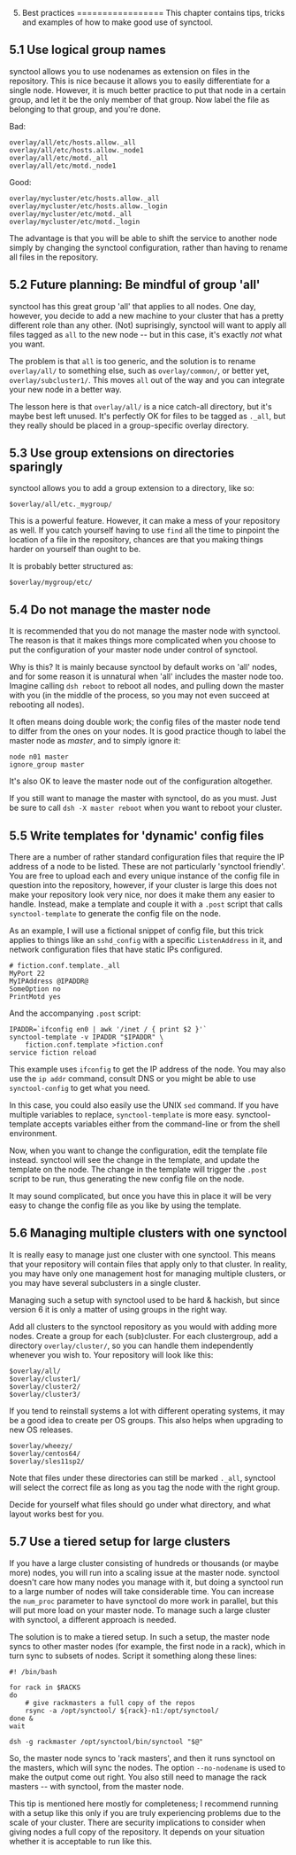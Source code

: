 5. Best practices
=================
This chapter contains tips, tricks and examples of how to make good use of
synctool.


5.1 Use logical group names
---------------------------
synctool allows you to use nodenames as extension on files in the repository.
This is nice because it allows you to easily differentiate for a single node.
However, it is much better practice to put that node in a certain group, and
let it be the only member of that group. Now label the file as belonging to
that group, and you're done.

Bad:

    overlay/all/etc/hosts.allow._all
    overlay/all/etc/hosts.allow._node1
    overlay/all/etc/motd._all
    overlay/all/etc/motd._node1

Good:

    overlay/mycluster/etc/hosts.allow._all
    overlay/mycluster/etc/hosts.allow._login
    overlay/mycluster/etc/motd._all
    overlay/mycluster/etc/motd._login

The advantage is that you will be able to shift the service to another node
simply by changing the synctool configuration, rather than having to rename
all files in the repository.


5.2 Future planning: Be mindful of group 'all'
----------------------------------------------
synctool has this great group 'all' that applies to all nodes. One day,
however, you decide to add a new machine to your cluster that has a pretty
different role than any other. (Not) suprisingly, synctool will want to apply
all files tagged as `all` to the new node -- but in this case, it's exactly
_not_ what you want.

The problem is that `all` is too generic, and the solution is to rename
`overlay/all/` to something else, such as `overlay/common/`, or better yet,
`overlay/subcluster1/`. This moves `all` out of the way and you can integrate
your new node in a better way.

The lesson here is that `overlay/all/` is a nice catch-all directory, but
it's maybe best left unused. It's perfectly OK for files to be tagged as
`._all`, but they really should be placed in a group-specific overlay
directory.


5.3 Use group extensions on directories sparingly
-------------------------------------------------
synctool allows you to add a group extension to a directory, like so:

    $overlay/all/etc._mygroup/

This is a powerful feature. However, it can make a mess of your repository
as well. If you catch yourself having to use `find` all the time to pinpoint
the location of a file in the repository, chances are that you making things
harder on yourself than ought to be.

It is probably better structured as:

    $overlay/mygroup/etc/


5.4 Do not manage the master node
---------------------------------
It is recommended that you do not manage the master node with synctool.
The reason is that it makes things more complicated when you choose to put
the configuration of your master node under control of synctool.

Why is this? It is mainly because synctool by default works on 'all' nodes,
and for some reason it is unnatural when 'all' includes the master node too.
Imagine calling `dsh reboot` to reboot all nodes, and pulling down the master
with you (in the middle of the process, so you may not even succeed at
rebooting all nodes).

It often means doing double work; the config files of the master node tend
to differ from the ones on your nodes. It is good practice though to label
the master node as _master_, and to simply ignore it:

    node n01 master
    ignore_group master

It's also OK to leave the master node out of the configuration altogether.

If you still want to manage the master with synctool, do as you must. Just be
sure to call `dsh -X master reboot` when you want to reboot your cluster.


5.5 Write templates for 'dynamic' config files
----------------------------------------------
There are a number of rather standard configuration files that require the
IP address of a node to be listed. These are not particularly 'synctool
friendly'. You are free to upload each and every unique instance of the
config file in question into the repository, however, if your cluster is large
this does not make your repository look very nice, nor does it make them
any easier to handle. Instead, make a template and couple it with a `.post`
script that calls `synctool-template` to generate the config file on the node.

As an example, I will use a fictional snippet of config file, but this
trick applies to things like an `sshd_config` with a specific `ListenAddress`
in it, and network configuration files that have static IPs configured.

    # fiction.conf.template._all
    MyPort 22
    MyIPAddress @IPADDR@
    SomeOption no
    PrintMotd yes

And the accompanying `.post` script:

    IPADDR=`ifconfig en0 | awk '/inet / { print $2 }'`
    synctool-template -v IPADDR "$IPADDR" \
        fiction.conf.template >fiction.conf
    service fiction reload

This example uses `ifconfig` to get the IP address of the node. You may also
use the `ip addr` command, consult DNS or you might be able to use
`synctool-config` to get what you need.

In this case, you could also easily use the UNIX `sed` command. If you have
multiple variables to replace, `synctool-template` is more easy.
synctool-template accepts variables either from the command-line or from
the shell environment.

Now, when you want to change the configuration, edit the template file
instead. synctool will see the change in the template, and update the
template on the node. The change in the template will trigger the `.post`
script to be run, thus generating the new config file on the node.

It may sound complicated, but once you have this in place it will be very easy
to change the config file as you like by using the template.


5.6 Managing multiple clusters with one synctool
------------------------------------------------
It is really easy to manage just one cluster with one synctool. This means
that your repository will contain files that apply only to that cluster.
In reality, you may have only one management host for managing multiple
clusters, or you may have several subclusters in a single cluster.

Managing such a setup with synctool used to be hard & hackish, but since
version 6 it is only a matter of using groups in the right way.

Add all clusters to the synctool repository as you would with adding more
nodes. Create a group for each (sub)cluster. For each clustergroup, add a
directory `overlay/cluster/`, so you can handle them independently whenever
you wish to. Your repository will look like this:

    $overlay/all/
    $overlay/cluster1/
    $overlay/cluster2/
    $overlay/cluster3/

If you tend to reinstall systems a lot with different operating systems,
it may be a good idea to create per OS groups. This also helps when upgrading
to new OS releases.

    $overlay/wheezy/
    $overlay/centos64/
    $overlay/sles11sp2/

Note that files under these directories can still be marked `._all`, synctool
will select the correct file as long as you tag the node with the right group.

Decide for yourself what files should go under what directory, and what
layout works best for you.


5.7 Use a tiered setup for large clusters
-----------------------------------------
If you have a large cluster consisting of hundreds or thousands (or maybe
more) nodes, you will run into a scaling issue at the master node.
synctool doesn't care how many nodes you manage with it, but doing a
synctool run to a large number of nodes will take considerable time. You can
increase the `num_proc` parameter to have synctool do more work in parallel,
but this will put more load on your master node. To manage such a large
cluster with synctool, a different approach is needed.

The solution is to make a tiered setup. In such a setup, the master node syncs
to other master nodes (for example, the first node in a rack), which in turn
sync to subsets of nodes. Script it something along these lines:

    #! /bin/bash

    for rack in $RACKS
    do
        # give rackmasters a full copy of the repos
        rsync -a /opt/synctool/ ${rack}-n1:/opt/synctool/
    done &
    wait

    dsh -g rackmaster /opt/synctool/bin/synctool "$@"

So, the master node syncs to 'rack masters', and then it runs synctool on
the masters, which will sync the nodes. The option `--no-nodename` is used
to make the output come out right.
You also still need to manage the rack masters -- with synctool, from the
master node.

This tip is mentioned here mostly for completeness; I recommend running with
a setup like this only if you are truly experiencing problems due to the
scale of your cluster. There are security implications to consider when
giving nodes a full copy of the repository. It depends on your situation
whether it is acceptable to run like this.
